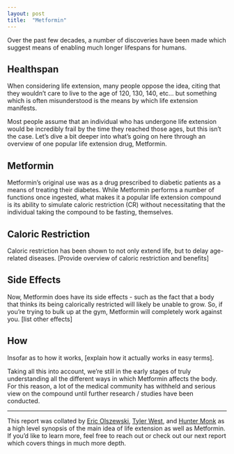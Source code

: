 ```yaml
---
layout: post
title:  "Metformin"
---
```

Over the past few decades, a number of discoveries have been made which suggest means of enabling much longer lifespans for humans.

## Healthspan
When considering life extension, many people oppose the idea, citing that they wouldn’t care to live to the age of 120, 130, 140, etc… but something which is often misunderstood is the means by which life extension manifests.

Most people assume that an individual who has undergone life extension would be incredibly frail by the time they reached those ages, but this isn’t the case. Let’s dive a bit deeper into what’s going on here through an overview of one popular life extension drug, Metformin.

## Metformin
Metformin’s original use was as a drug prescribed to diabetic patients as a means of treating their diabetes. While Metformin performs a number of functions once ingested, what makes it a popular life extension compound is its ability to simulate caloric restriction (CR) without necessitating that the individual taking the compound to be fasting, themselves.

## Caloric Restriction
Caloric restriction has been shown to not only extend life, but to delay age-related diseases.
[Provide overview of caloric restriction and benefits]

## Side Effects
Now, Metformin does have its side effects - such as the fact that a body that thinks its being calorically restricted will likely be unable to grow. So, if you’re trying to bulk up at the gym, Metformin will completely work against you. [list other effects]

## How
Insofar as to how it works, [explain how it actually works in easy terms].

Taking all this into account, we’re still in the early stages of truly understanding all the different ways in which Metformin affects the body. For this reason, a lot of the medical community has withheld and serious view on the compound until further research / studies have been conducted.

----

This report was collated by [Eric Olszewski](https://medium.com/@eolszewski), [Tyler West](https://www.linkedin.com/in/tylerbwest/), and [Hunter Monk](www.huntermonk.com) as a high level synopsis of the main idea of life extension as well as Metformin. If you’d like to learn more, feel free to reach out or check out our next report which covers things in much more depth.
